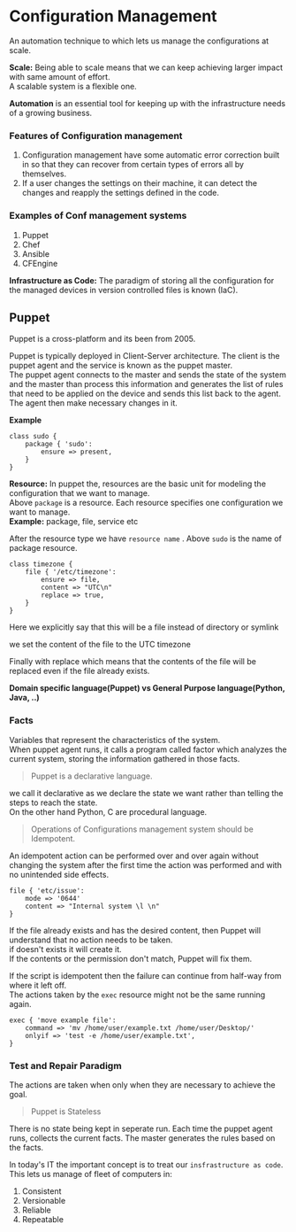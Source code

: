 # Configuration Management  

An automation technique to which lets us manage the configurations at scale.  

**Scale:**  Being able to scale means that we can keep achieving larger impact with same amount of effort.  
A scalable system is a flexible one.  

**Automation** is an essential tool for keeping up with the infrastructure needs of a growing business.  

### Features of Configuration management
1. Configuration management have some automatic error correction built in so that they can recover from certain types of errors all by themselves.  
2. If a user  changes the settings on their machine, it can detect  the changes and reapply the settings defined in the code.   

### Examples of Conf management systems  
1. Puppet
2. Chef 
3. Ansible
4. CFEngine   


**Infrastructure as Code:** The paradigm of storing all the configuration for the managed devices in version controlled files is known (IaC).  

## Puppet  
Puppet is a cross-platform and its been from 2005.   

Puppet is typically deployed in Client-Server architecture. The client is the puppet agent and the service is known as the puppet master.  
The puppet agent connects to the master and sends the state of the system and the master than process this information and generates the list of rules that need to be applied on the device and sends this list back to the agent. The agent then make necessary changes in it.  

**Example**  
```commandline
class sudo {
    package { 'sudo':
        ensure => present,
    }
}
```  

**Resource:** In puppet the, resources are the basic unit for modeling the configuration that we want to manage.  
Above `package` is a resource. Each resource specifies one configuration we want to manage.  
**Example:** package, file, service etc    

After the resource type we have `resource name` . Above `sudo` is the name of package resource.  

```
class timezone {
    file { '/etc/timezone':
        ensure => file, 
        content => "UTC\n"
        replace => true,        
    }
}
```  
Here we explicitly say that this will be a file instead of directory or symlink  

we set the content of the file to the UTC timezone  

Finally with replace which means that the contents of the file will be replaced even if the file already exists.  
  
**Domain specific language(Puppet) vs General Purpose language(Python, Java, ..)**  
  
### Facts
Variables that represent the characteristics of the system.  
When puppet agent runs, it calls a program called factor which analyzes the current system, storing the information gathered in those facts.  


> Puppet is a declarative language.  
  
we call it declarative as we declare the state we want rather than telling the steps to reach the state.  
On the other hand Python, C are procedural language.  

> Operations of Configurations management system should be Idempotent.  
  
An idempotent action can be performed over and over again without changing the system after the first time the action was performed and with no unintended side effects.  

```
file { 'etc/issue':
    mode => '0644'
    content => "Internal system \l \n"
}
```  
If the file already exists and has the desired content, then Puppet will understand that no action needs to be taken.  
if doesn't exists it will create it.  
If the contents or the permission don't match, Puppet will fix them.  

If the script is idempotent then the failure can continue from half-way from where it left off.   
The actions taken by the `exec` resource might not be the same running again.  

```
exec { 'move example file':
    command => 'mv /home/user/example.txt /home/user/Desktop/'
    onlyif => 'test -e /home/user/example.txt', 
}
```  

### Test and Repair Paradigm    
The actions are taken when only when they are necessary to achieve the goal.  

> Puppet is Stateless  
  
There is no state being kept in seperate run. Each time the puppet agent runs, collects the current facts. The master generates the rules based on the facts.  

In today's IT the important concept is to treat our `insfrastructure as code`. 
This lets us manage of fleet of computers in:  
1. Consistent
2. Versionable
3. Reliable
4. Repeatable   




